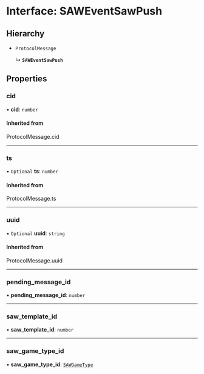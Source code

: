 # Interface: SAWEventSawPush

## Hierarchy

- `ProtocolMessage`

  ↳ **`SAWEventSawPush`**

## Properties

### cid

• **cid**: `number`

#### Inherited from

ProtocolMessage.cid

___

### ts

• `Optional` **ts**: `number`

#### Inherited from

ProtocolMessage.ts

___

### uuid

• `Optional` **uuid**: `string`

#### Inherited from

ProtocolMessage.uuid

___

### pending\_message\_id

• **pending\_message\_id**: `number`

___

### saw\_template\_id

• **saw\_template\_id**: `number`

___

### saw\_game\_type\_id

• **saw\_game\_type\_id**: [`SAWGameType`](../enums/SAWGameType.md)
